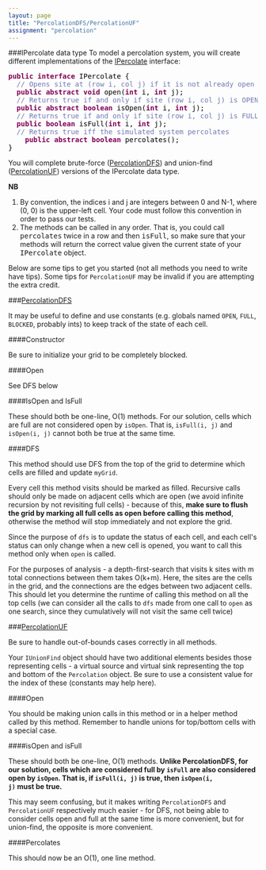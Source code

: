 ```yaml
---
layout: page
title: "PercolationDFS/PercolationUF"
assignment: "percolation"
---
```


###IPercolate data type
To model a percolation system, you will create different implementations of the
[IPercolate](/percolation/code/IPercolate.html) interface:

<pre><tt><b><font color="#7f0055">public</font></b><font color="#000000"> </font><b><font color="#7f0055">interface</font></b><font color="#000000"> </font><font color="#000000">IPercolate</font><font color="#000000"> </font><font color="#000000">{</font>
<font color="#000000">	</font><font color="#717ab3">// Opens site at (row i, col j) if it is not already open</font>
<font color="#000000">	</font><b><font color="#7f0055">public</font></b><font color="#000000"> </font><b><font color="#7f0055">abstract</font></b><font color="#000000"> </font><b><font color="#7f0055">void</font></b><font color="#000000"> </font><font color="#000000">open</font><font color="#000000">(</font><b><font color="#7f0055">int</font></b><font color="#000000"> i</font><font color="#000000">,</font><font color="#000000"> </font><b><font color="#7f0055">int</font></b><font color="#000000"> j</font><font color="#000000">);</font><font color="#000000"> </font>
<font color="#000000">	</font><font color="#717ab3">// Returns true if and only if site (row i, col j) is OPEN</font>
<font color="#000000">	</font><b><font color="#7f0055">public</font></b><font color="#000000"> </font><b><font color="#7f0055">abstract</font></b><font color="#000000"> </font><b><font color="#7f0055">boolean</font></b><font color="#000000"> </font><font color="#000000">isOpen</font><font color="#000000">(</font><b><font color="#7f0055">int</font></b><font color="#000000"> i</font><font color="#000000">,</font><font color="#000000"> </font><b><font color="#7f0055">int</font></b><font color="#000000"> j</font><font color="#000000">);</font>
<font color="#000000">	</font><font color="#717ab3">// Returns true if and only if site (row i, col j) is FULL</font>
<font color="#000000">	</font><b><font color="#7f0055">public</font></b><font color="#000000"> </font><b><font color="#7f0055">boolean</font></b><font color="#000000"> </font><font color="#000000">isFull</font><font color="#000000">(</font><b><font color="#7f0055">int</font></b><font color="#000000"> i</font><font color="#000000">,</font><font color="#000000"> </font><b><font color="#7f0055">int</font></b><font color="#000000"> j</font><font color="#000000">);</font><font color="#000000"> </font>
<font color="#000000">	</font><font color="#717ab3">// Returns true iff the simulated system percolates</font>
<font color="#000000">    </font><b><font color="#7f0055">public</font></b><font color="#000000"> </font><b><font color="#7f0055">abstract</font></b><font color="#000000"> </font><b><font color="#7f0055">boolean</font></b><font color="#000000"> </font><font color="#000000">percolates</font><font color="#000000">();</font>
<font color="#000000">}</font></tt></pre>


You will complete brute-force ([PercolationDFS](/percolation/code/PercolationDFS.html)) and union-find ([PercolationUF](/percolation/code/PercolationUF.html)) versions of the IPercolate data type. 

<b>NB</b>
<ol>
<li> By convention, the indices i and j are integers between 0 and N-1, where (0, 0) is the upper-left cell. Your code must follow this convention in order to pass our tests.</li>
<li> The methods can be called in any order. That is, you could call <tt>percolates</tt> twice in a row and then <tt>isFull</tt>, so make sure that your methods will return the correct value given the current state of your <tt>IPercolate</tt> object.</li>
</ol>

Below are some tips to get you started (not all methods you need to write have tips). Some tips for <code>PercolationUF</code> may be invalid if you are attempting the extra credit.

###[PercolationDFS](/percolation/code/PercolationDFS.html)

It may be useful to define and use constants (e.g. globals named <code>OPEN</code>, <code>FULL</code>, <code>BLOCKED</code>, probably ints) to keep track of the state of each cell.

####Constructor

Be sure to initialize your grid to be completely blocked.

####Open

See DFS below

####IsOpen and IsFull

These should both be one-line, O(1) methods. For our solution, cells which are full are not considered open by <code>isOpen</code>. That is, <code>isFull(i, j)</code> and <code>isOpen(i, j)</code> cannot both be true at the same time. 

####DFS

This method should use DFS from the top of the grid to determine which cells are filled and update <code>myGrid</code>.

Every cell this method visits should be marked as filled. Recursive calls should only be made on adjacent cells which are open (we avoid infinite recursion by not revisiting full cells) - because of this, <b>make sure to flush the grid by marking all full cells as open before calling this method</b>, otherwise the method will stop immediately and not explore the grid.

Since the purpose of <code>dfs</code> is to update the status of each cell, and each cell's status can only change when a new cell is opened, you want to call this method only when <code>open</code> is called.

For the purposes of analysis - a depth-first-search that visits k sites with m total connections between them takes O(k+m). Here, the sites are the cells in the grid, and the connections are the edges between two adjacent cells. This should let you determine the runtime of calling this method on all the top cells (we can consider all the calls to <code>dfs</code> made from one call to <code>open</code> as one search, since they cumulatively will not visit the same cell twice)

###[PercolationUF](/percolation/code/PercolationUF.html)

Be sure to handle out-of-bounds cases correctly in all methods.

Your <code>IUnionFind</code> object should have two additional elements besides those representing cells - a virtual source and virtual sink representing the top and bottom of the <code>Percolation</code> object. Be sure to use a consistent value for the index of these (constants may help here).

####Open

You should be making union calls in this method or in a helper method called by this method. Remember to handle unions for top/bottom cells with a special case.

####isOpen and isFull

These should both be one-line, O(1) methods. <b> Unlike PercolationDFS, for our solution, cells which are considered full by <code>isFull</code> are also considered open by <code>isOpen</code>. That is, if <code>isFull(i, j)</code> is true, then <code>isOpen(i, j)</code> must be true.</b> 

This may seem confusing, but it makes writing <code>PercolationDFS</code> and <code>PercolationUF</code> respectively much easier - for DFS, not being able to consider cells open and full at the same time is more convenient, but for union-find, the opposite is more convenient.

####Percolates

This should now be an O(1), one line method. 

